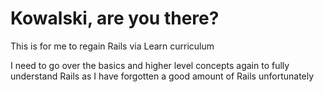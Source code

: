 # Kowalski, are you there?

This is for me to regain Rails via Learn curriculum

I need to go over the basics and higher level concepts again to fully understand Rails as I have forgotten a good amount of Rails unfortunately
